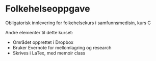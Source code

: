 Folkehelseoppgave
=================

Obligatorisk innlevering for folkehelsekurs i samfunnsmedisin, kurs C

Andre elementer til dette kurset:

- Området opprettet i Dropbox
- Bruker Evernote for mellomlagring og research
- Skrives i LaTex, med memoir class
